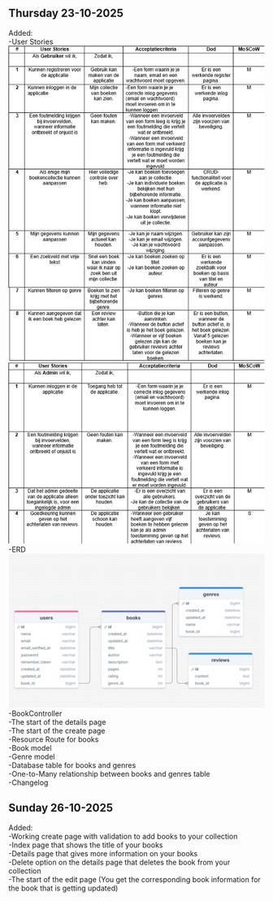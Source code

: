 ## Thursday 23-10-2025
Added: <br>
-User Stories <br>
![User Stories Gebruiker](/_changelog/images/user_stories_gebruiker.png)
![User Stories Admin](/_changelog/images/user_stories_admin.png) <br>
-ERD
![ERD](/_changelog/images/ERD.png)
-BookController <br>
-The start of the details page <br>
-The start of the create page <br>
-Resource Route for books <br>
-Book model <br>
-Genre model <br>
-Database table for books and genres <br>
-One-to-Many relationship between books and genres table <br>
-Changelog <br>

## Sunday 26-10-2025
Added: <br>
-Working create page with validation to add books to your collection <br>
-Index page that shows the title of your books <br>
-Details page that gives more information on your books <br>
-Delete option on the details page that deletes the book from your collection <br>
-The start of the edit page (You get the corresponding book information for the book that is
getting updated)




